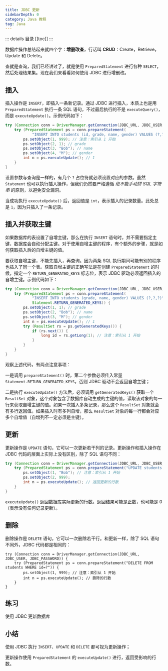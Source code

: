 ```yaml
---
title: JDBC 更新
sidebarDepth: 0
category: Java 教程
tag: Java
---
```


::: details 目录
[[toc]]
:::


数据库操作总结起来就四个字：**增删改查**，行话叫 **CRUD**：Create，Retrieve，Update 和 Delete。

查就是查询，我们已经讲过了，就是使用 `PreparedStatement` 进行各种 `SELECT`，然后处理结果集。现在我们来看看如何使用 JDBC 进行增删改。

## 插入

插入操作是 `INSERT`，即插入一条新记录。通过 JDBC 进行插入，本质上也是用 `PreparedStatement` 执行一条 SQL 语句，不过最后执行的不是 `executeQuery()`，而是 `executeUpdate()`。示例代码如下：

```java
try (Connection conn = DriverManager.getConnection(JDBC_URL, JDBC_USER, JDBC_PASSWORD)) {
    try (PreparedStatement ps = conn.prepareStatement(
            "INSERT INTO students (id, grade, name, gender) VALUES (?,?,?,?)")) {
        ps.setObject(1, 999); // 注意：索引从 1 开始
        ps.setObject(2, 1); // grade
        ps.setObject(3, "Bob"); // name
        ps.setObject(4, "M"); // gender
        int n = ps.executeUpdate(); // 1
    }
}
```

设置参数与查询是一样的，有几个 `?` 占位符就必须设置对应的参数。虽然 `Statement` 也可以执行插入操作，但我们仍然要严格遵循 *绝不能手动拼 SQL 字符串* 的原则，以避免安全漏洞。

当成功执行 `executeUpdate()` 后，返回值是 `int`，表示插入的记录数量。此处总是 `1`，因为只插入了一条记录。

## 插入并获取主键

如果数据库的表设置了自增主键，那么在执行 `INSERT` 语句时，并不需要指定主键，数据库会自动分配主键。对于使用自增主键的程序，有个额外的步骤，就是如何获取插入后的自增主键的值。

要获取自增主键，不能先插入，再查询。因为两条 SQL 执行期间可能有别的程序也插入了同一个表。获取自增主键的正确写法是在创建 `PreparedStatement` 的时候，指定一个 `RETURN_GENERATED_KEYS` 标志位，表示 JDBC 驱动必须返回插入的自增主键。示例代码如下：

```java
try (Connection conn = DriverManager.getConnection(JDBC_URL, JDBC_USER, JDBC_PASSWORD)) {
    try (PreparedStatement ps = conn.prepareStatement(
            "INSERT INTO students (grade, name, gender) VALUES (?,?,?)",
            Statement.RETURN_GENERATED_KEYS)) {
        ps.setObject(1, 1); // grade
        ps.setObject(2, "Bob"); // name
        ps.setObject(3, "M"); // gender
        int n = ps.executeUpdate(); // 1
        try (ResultSet rs = ps.getGeneratedKeys()) {
            if (rs.next()) {
                long id = rs.getLong(1); // 注意：索引从 1 开始
            }
        }
    }
}
```

观察上述代码，有两点注意事项：

一是调用 `prepareStatement()` 时，第二个参数必须传入常量 `Statement.RETURN_GENERATED_KEYS`，否则 JDBC 驱动不会返回自增主键；

二是执行 `executeUpdate()` 方法后，必须调用 `getGeneratedKeys()` 获取一个 `ResultSet` 对象，这个对象包含了数据库自动生成的主键的值，读取该对象的每一行来获取自增主键的值。如果一次插入多条记录，那么这个 `ResultSet` 对象就会有多行返回值。如果插入时有多列自增，那么 `ResultSet` 对象的每一行都会对应多个自增值（自增列不一定必须是主键）。

## 更新

更新操作是 `UPDATE` 语句，它可以一次更新若干列的记录。更新操作和插入操作在 JDBC 代码的层面上实际上没有区别，除了 SQL 语句不同：

```java
try (Connection conn = DriverManager.getConnection(JDBC_URL, JDBC_USER, JDBC_PASSWORD)) {
    try (PreparedStatement ps = conn.prepareStatement("UPDATE students SET name=? WHERE id=?")) {
        ps.setObject(1, "Bob"); // 注意：索引从 1 开始
        ps.setObject(2, 999);
        int n = ps.executeUpdate(); // 返回更新的行数
    }
}
```

`executeUpdate()` 返回数据库实际更新的行数。返回结果可能是正数，也可能是 0（表示没有任何记录更新）。

## 删除

删除操作是 `DELETE` 语句，它可以一次删除若干行。和更新一样，除了 SQL 语句不同外，JDBC 代码都是相同的：

```
try (Connection conn = DriverManager.getConnection(JDBC_URL, JDBC_USER, JDBC_PASSWORD)) {
    try (PreparedStatement ps = conn.prepareStatement("DELETE FROM students WHERE id=?")) {
        ps.setObject(1, 999); // 注意：索引从 1 开始
        int n = ps.executeUpdate(); // 删除的行数
    }
}
```

## 练习

使用 JDBC 更新数据库

## 小结

使用 JDBC 执行 `INSERT`、`UPDATE` 和 `DELETE` 都可视为更新操作；

更新操作使用 `PreparedStatement` 的 `executeUpdate()` 进行，返回受影响的行数。

